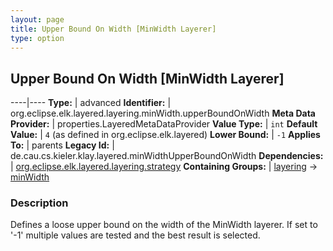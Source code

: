 ```yaml
---
layout: page
title: Upper Bound On Width [MinWidth Layerer]
type: option
---
```

## Upper Bound On Width [MinWidth Layerer]

----|----
**Type:** | advanced
**Identifier:** | org.eclipse.elk.layered.layering.minWidth.upperBoundOnWidth
**Meta Data Provider:** | properties.LayeredMetaDataProvider
**Value Type:** | `int`
**Default Value:** | `4` (as defined in org.eclipse.elk.layered)
**Lower Bound:** | `-1`
**Applies To:** | parents
**Legacy Id:** | de.cau.cs.kieler.klay.layered.minWidthUpperBoundOnWidth
**Dependencies:** | [org.eclipse.elk.layered.layering.strategy](org-eclipse-elk-layered-layering-strategy)
**Containing Groups:** | [layering](org-eclipse-elk-layered-layering) -> [minWidth](org-eclipse-elk-layered-layering-minWidth)

### Description

Defines a loose upper bound on the width of the MinWidth layerer. If set to '-1' multiple values are tested and the best result is selected.
